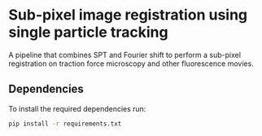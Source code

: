 # Sub-pixel image registration using single particle tracking
A pipeline that combines SPT and Fourier shift to perform a sub-pixel registration on traction force microscopy and other fluorescence movies.

## Dependencies

To install the required dependencies run:

```bash
pip install -r requirements.txt
```
